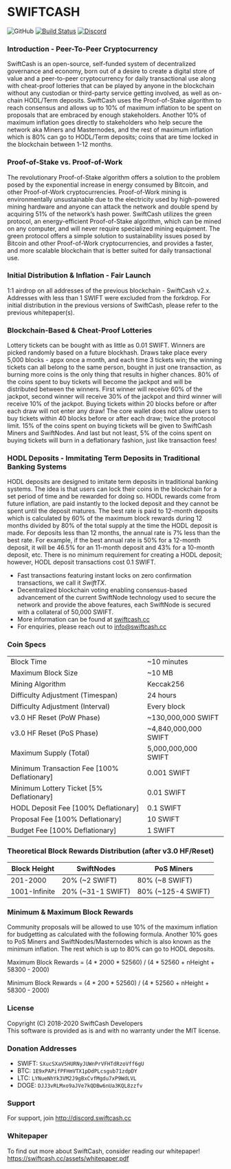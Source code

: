 SWIFTCASH
=================================================
![GitHub](https://img.shields.io/github/license/mashape/apistatus.svg) [![Build Status](https://travis-ci.org/swiftcashproject/swiftcash.svg?branch=master)](https://travis-ci.org/swiftcashproject/swiftcash) [![Discord](https://img.shields.io/discord/488436992032636929.svg)](https://discord.me/swiftcash)

### Introduction - Peer-To-Peer Cryptocurrency
SwiftCash is an open-source, self-funded system of decentralized governance and economy, born out of a desire to create a digital store of value and a peer-to-peer cryptocurrency for daily transactional use along with cheat-proof lotteries that can be played by anyone in the blockchain without any custodian or third-party service getting involved, as well as on-chain HODL/Term deposits. SwiftCash uses the Proof-of-Stake algorithm to reach consensus and allows up to 10% of maximum inflation to be spent on proposals that are embraced by enough stakeholders. Another 10% of maximum inflation goes directly to stakeholders who help secure the network aka Miners and Masternodes, and the rest of maximum inflation which is 80% can go to HODL/Term deposits; coins that are time locked in the blockchain between 1-12 months.

### Proof-of-Stake vs. Proof-of-Work
The revolutionary Proof-of-Stake algorithm offers a solution to the problem posed by the exponential increase in energy consumed by Bitcoin, and other Proof-of-Work cryptocurrencies. Proof-of-Work mining is environmentally unsustainable due to the electricity used by high-powered mining hardware and anyone can attack the network and double spend by acquiring 51% of the network’s hash power. SwiftCash utilizes the green protocol, an energy-efficient Proof-of-Stake algorithm, which can be mined on any computer, and will never require specialized mining equipment. The green protocol offers a simple solution to sustainability issues posed by Bitcoin and other Proof-of-Work cryptocurrencies, and provides a faster, and more scalable blockchain that is better suited for daily transactional use.

### Initial Distribution & Inflation - Fair Launch
1:1 airdrop on all addresses of the previous blockchain - SwiftCash v2.x. Addresses with less than 1 SWIFT were excluded from the forkdrop. For initial distribution in the previous versions of SwiftCash, please refer to the previous whitepaper(s).

### Blockchain-Based & Cheat-Proof Lotteries
Lottery tickets can be bought with as little as 0.01 SWIFT. Winners are picked randomly based on a future blockhash. Draws take place every 5,000 blocks - appx once a month, and each time 3 tickets win; the winning tickets can all belong to the same person, bought in just one transaction, as burning more coins is the only thing that results in higher chances. 80% of the coins spent to buy tickets will become the jackpot and will be distributed between the winners. First winner will receive 60% of the jackpot, second winner will receive 30% of the jackpot and third winner will receive 10% of the jackpot. Buying tickets within 20 blocks before or after each draw will not enter any draw! The core wallet does not allow users to buy tickets within 40 blocks before or after each draw; twice the protocol limit. 15% of the coins spent on buying tickets will be given to SwiftCash Miners and SwiftNodes. And last but not least, 5% of the coins spent on buying tickets will burn in a deflationary fashion, just like transaction fees!

### HODL Deposits - Immitating Term Deposits in Traditional Banking Systems
HODL deposits are designed to imitate term deposits in traditional banking systems. The idea is that users can lock their coins in the blockchain for a set period of time and be rewarded for doing so. HODL rewards come from future inflation, are paid instantly to the locked deposit and they cannot be spent until the deposit matures. The best rate is paid to 12-month deposits which is calculated by 60% of the maximum block rewards during 12 months divided by 80% of the total supply at the time the HODL deposit is made. For deposits less than 12 months, the annual rate is 7% less than the best rate. For example, if the best annual rate is 50% for a 12-month deposit, it will be 46.5% for an 11-month deposit and 43% for a 10-month deposit, etc. There is no minimum requirement for creating a HODL deposit; however, HODL deposit transactions cost 0.1 SWIFT.

- Fast transactions featuring instant locks on zero confirmation transactions, we call it _SwiftTX_.
- Decentralized blockchain voting enabling consensus-based advancement of the current SwiftNode
  technology used to secure the network and provide the above features, each SwiftNode is secured
  with a collateral of 50,000 SWIFT.
- More information can be found at [swiftcash.cc](http://www.swiftcash.cc)
- For enquiries, please reach out to info@swiftcash.cc

### Coin Specs
|                                                      |                       |
|------------------------------------------------------|-----------------------|
| Block Time                                           | ~10 minutes           |
| Maximum Block Size                                   | ~10 MB                |
| Mining Algorithm                                     | Keccak256             |
| Difficulty Adjustment (Timespan)                     | 24 hours              |
| Difficulty Adjustment (Interval)                     | Every block           |
| v3.0 HF Reset (PoW Phase)                            | ~130,000,000 SWIFT    |
| v3.0 HF Reset (PoS Phase)                            | ~4,840,000,000 SWIFT  |
| Maximum Supply (Total)                               | 5,000,000,000 SWIFT   |
| Minimum Transaction Fee [100% Deflationary]          | 0.001 SWIFT           |
| Minimum Lottery Ticket [5% Deflationary]             | 0.01 SWIFT            |
| HODL Deposit Fee [100% Deflationary]                 | 0.1 SWIFT             |
| Proposal Fee [100% Deflationary]                     | 10 SWIFT              |
| Budget Fee [100% Deflationary]                       | 1 SWIFT               |

### Theoretical Block Rewards Distribution (after v3.0 HF/Reset)

| **Block Height** | **SwiftNodes**    | **PoS Miners**     |
|------------------|-------------------|--------------------|
| 201-2000         | 20% (~2 SWIFT)    | 80% (~8 SWIFT)     | 
| 1001-Infinite    | 20% (~31-1 SWIFT) | 80% (~125-4 SWIFT) |

### Minimum & Maximum Block Rewards

Community proposals will be allowed to use 10% of the maximum inflation for budgetting as calculated with the following formula. Another 10% goes to PoS Miners and SwiftNodes/Masternodes which is also known as the minimum inflation. The rest which is up to 80% can go to HODL deposits.

Maximum Block Rewards = (4 * 2000 * 52560) / (4 * 52560 + nHeight + 58300 - 2000)

Minimum Block Rewards = (4 * 200 * 52560) / (4 * 52560 + nHeight + 58300 - 2000)

### License
Copyright (C) 2018-2020 SwiftCash Developers <br />
This software is provided as is and with no warranty under the MIT license.

### Donation Addresses
* SWIFT: `SXucSXaV5HURNyJUWnPrVFHTdRzoVff6gU`
* BTC: `1E9xPAPifPFHmVTX1pDdPLcsgub71zdpDY`
* LTC: `LYNueNhYk3VM2J9gBxCvfMgdu7xP9WdLVL`
* DOGE: `DJJ3vRLMxo9aJVe7kQDBw6nUa3KQL8zzfv`

### Support
For support, join http://discord.swiftcash.cc

### Whitepaper
To find out more about SwiftCash, consider reading our whitepaper!
https://swiftcash.cc/assets/whitepaper.pdf
